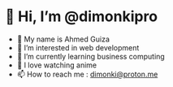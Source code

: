 # 👋 Hi, I’m @dimonkipro
- 👤 My name is Ahmed Guiza
- 👀 I’m interested in web development
- 🌱 I’m currently learning business computing
- 💫 I love watching anime 
- 📫 How to reach me : dimonki@proton.me

<!---
dimonkipro/dimonkipro is a ✨ special ✨ repository because its `README.md` (this file) appears on your GitHub profile.
You can click the Preview link to take a look at your changes.
--->
